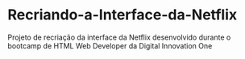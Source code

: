 # Recriando-a-Interface-da-Netflix
Projeto de recriação da interface da Netflix desenvolvido durante o bootcamp de HTML Web Developer da Digital Innovation One 
